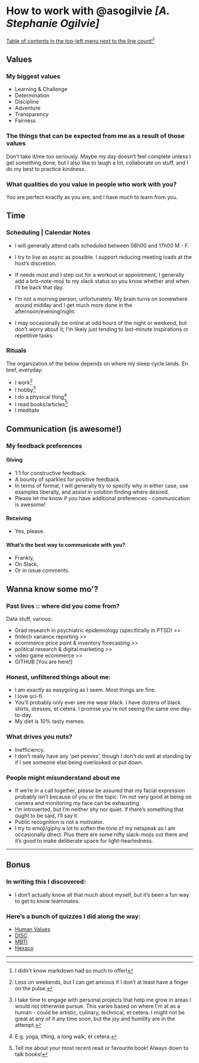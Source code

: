 # How to work with @asogilvie _[A. Stephanie Ogilvie]_

[Table of contents in the top-left menu next to the line count!](https://github.blog/changelog/2021-04-13-table-of-contents-support-in-markdown-files)[^1]

## Values 

### My biggest values

- Learning & Challenge
- Determination
- Discipline
- Adventure
- Transparency
- Fairness

### The things that can be expected from me as a result of those values

Don’t take it/me too seriously. Maybe my day doesn’t feel complete unless I get something done, but I also like to laugh a lot, collaborate on stuff, and I do my best to practice kindness.

### What qualities do you value in people who work with you?

You are perfect exactly as you are, and I have much to learn from you.

## Time

### Scheduling | Calendar Notes

- I will generally attend calls scheduled between 08h00 and 17h00 M - F.

- I try to live as async as possible. I support reducing meeting loads at the host’s discretion.

- If needs must and I step out for a workout or appointment, I generally add a brb-note-moji to my slack status so you know whether and when I’ll be back that day.

- I’m not a morning person, unfortunately. My brain turns on somewhere around midday and I get much more done in the afternoon/evening/night.

- I may occasionally be online at odd hours of the night or weekend, but don’t worry about it; I’m likely just tending to last-minute inspirations or repetitive tasks.

### Rituals

The organization of the below depends on where my sleep cycle lands. En bref, everyday:
- I work[^2]
- I hobby[^3]
- I do a physical thing[^4]
- I read books/articles[^5]
- I meditate

## Communication (is awesome!)

### My feedback preferences

#### Giving
- 1:1 for constructive feedback.
- A bounty of sparkles for positive feedback.
- In terms of format, I will generally try to specify why in either case, use examples liberally, and assist in solution finding where desired.
- Please let me know if you have additional preferences - communication is awesome!

#### Receiving
- Yes, please.

#### What’s the best way to communicate with you?
- Frankly,
- On Slack,
- Or in issue comments.

## Wanna know some mo'?

### Past lives :: where did you come from?

Data stuff, various:
- Grad research in psychiatric epidemiology (specifically in PTSD) >>
- fintech variance reporting >>
- ecommerce price point & inventory forecasting >>
- political research & digital marketing >>
- video game ecommerce >>
- GITHUB [You are here!]

### Honest, unfiltered things about me:
- I am exactly as easygoing as I seem. Most things are fine.
- I love sci-fi.
- You’ll probably only ever see me wear black. I have dozens of black shirts, dresses, et cetera. I promise you’re not seeing the same one day-to-day.
- My diet is 10% tasty memes.

### What drives you nuts?
- Inefficiency.
- I don’t really have any ‘pet peeves’, though I don't do well at standing by if I see someone else being overlooked or put down.

### People might misunderstand about me
- If we’re in a call together, please be assured that my facial expression probably isn’t because of you or the topic. I’m not very good at being on camera and monitoring my face can be exhausting.
- I’m introverted, but I’m neither shy nor quiet. If there’s something that ought to be said, I’ll say it.
- Public recognition is not a motivator.
- I try to emoji/giphy a lot to soften the tone of my netspeak as I am occasionally direct. Plus there are some nifty slack-mojis out there and it’s good to make deliberate space for light-heartedness.
---

## Bonus

### In writing this I discovered:
- I don’t actually know all that much about myself, but it’s been a fun way to get to know teammates.

### Here’s a bunch of quizzes I did along the way:

- [Human Values](https://github.com/asogilvie/useful/blob/main/imgs/human_values_test.png)
- [DISC](https://github.com/asogilvie/useful/blob/main/imgs/disc.png)
- [MBTI](https://github.com/asogilvie/useful/blob/main/imgs/mbti.png)
- [Hexaco](https://github.com/asogilvie/useful/blob/main/imgs/hexaco.png)

---
[^1]: I didn't know markdown had so much to offer!
[^2]: Less on weekends, but I can get anxious if I don’t at least have a finger on the pulse.
[^3]: I take time to engage with personal projects that help me grow in areas I would not otherwise pursue. This varies based on where I'm at as a human - could be artistic, culinary, technical, et cetera. I might not be great at any of it any time soon, but the joy and humility are in the attempt.
[^4]: E.g. yoga, lifting, a long walk, et cetera.
[^5]: Tell me about your most recent read or favourite book! Always down to talk books!
